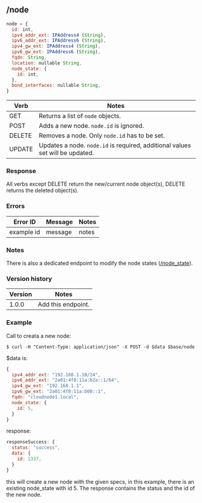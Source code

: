 ## /node

```javascript
node = {
  id: int,
  ipv4_addr_ext: IPAddress4 (String),
  ipv6_addr_ext: IPAddress6 (String),
  ipv4_gw_ext: IPAddress4 (String),
  ipv6_gw_ext: IPAddress6 (String),
  fqdn: String,
  location: nullable String,
  node_state: {
    id: int,
  },
  bond_interfaces: nullable String,
}
```

| Verb | Notes |
|------|-------|
| GET  | Returns a list of `node` objects. |
| POST | Adds a new node. `node.id` is ignored. |
| DELETE | Removes a node. Only `node.id` has to be set. |
| UPDATE | Updates a node. `node.id` is required, additional values set will be updated. |

### Response

All verbs except DELETE return the new/current node object(s), DELETE returns the deleted object(s).

### Errors

| Error ID | Message | Notes |
|----------|---------|-------|
| example id | message  | notes |

### Notes

There is also a dedicated endpoint to modify the node states ([/node_state](node_state.md)).

### Version history

| Version | Notes |
|---------|-------|
| 1.0.0 | Add this endpoint. |

### Example

Call to creata a new node:
```
$ curl -H "Content-Type: application/json" -X POST -d $data $base/node
```
$data is:
```javascript
{
  ipv4_addr_ext: "192.168.1.10/24",
  ipv6_addr_ext: "2a01:4f8:11a:b2a::1/64",
  ipv4_gw_ext: "192.168.1.1",
  ipv6_gw_ext: "2a01:4f8:11a:b00::1",
  fqdn: "cloudnode1.local",
  node_state: {
    id: 5,
  }
}
```

response:
```javascript
responseSuccess: {
  status: "success",
  data: {
    id: 1337,
  }
}
```
this will create a new node with the given specs, in this example, there is an existing node_state with id 5. The response contains the status and the id of the new node.







